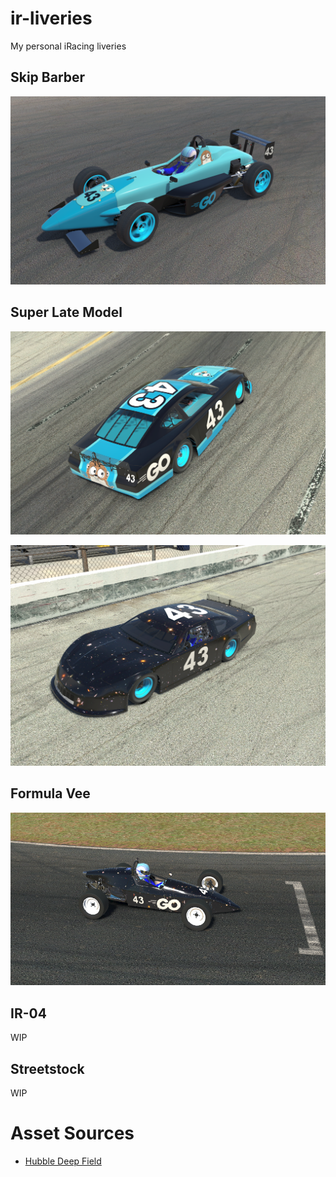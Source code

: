 # ir-liveries
My personal iRacing liveries

## Skip Barber
![2022-01-02-skippy-golang](./liveries/skippy/2022-01-02-golang/left.png)

## Super Late Model
![2022-01-02-superlate-golang](./liveries/superlate/2022-01-02-golang/right.png)

![2022-01-02-superlate-hubble-deep-field](./liveries/superlate/2022-01-03-hdf/left.png)

## Formula Vee
![2022-01-02-vee-hubble-deep-field](./liveries/vee/2022-01-02-gogalaxy/right.png)

## IR-04
WIP

## Streetstock
WIP

# Asset Sources
- [Hubble Deep Field](https://esahubble.org/images/heic0611b/)
